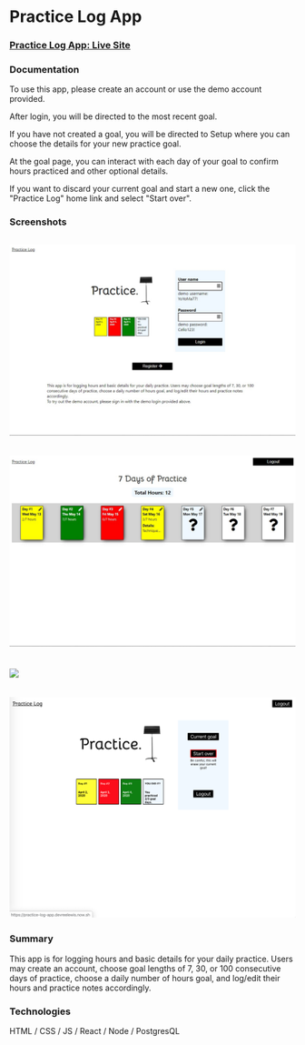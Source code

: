 # Practice Log App

### [Practice Log App: Live Site](https://practice-log-app.devreelewis.now.sh/)

### Documentation

To use this app, please create an account or use the demo account provided.

After login, you will be directed to the most recent goal.

If you have not created a goal, you will be directed to Setup where you can choose the details for your new practice goal.

At the goal page, you can interact with each day of your goal to confirm hours practiced and other optional details.

If you want to discard your current goal and start a new one, click the "Practice Log" home link and select "Start over".

### Screenshots

## ![](assets\Screenshot%202021-05-13%20085823.jpg)

## ![](assets\Screenshot%202021-05-13%20085906.jpg)

## ![](assets\Screenshot%202021-05-13%20085937)

## ![](assets/Screen%20Shot%202020-04-25%20at%205.03.59%20PM.png)

### Summary

This app is for logging hours and basic details for your daily practice. Users may create an account, choose goal lengths of 7, 30, or 100 consecutive days of practice, choose a daily number of hours goal, and log/edit their hours and practice notes accordingly.

### Technologies

HTML / CSS / JS / React / Node / PostgresQL
